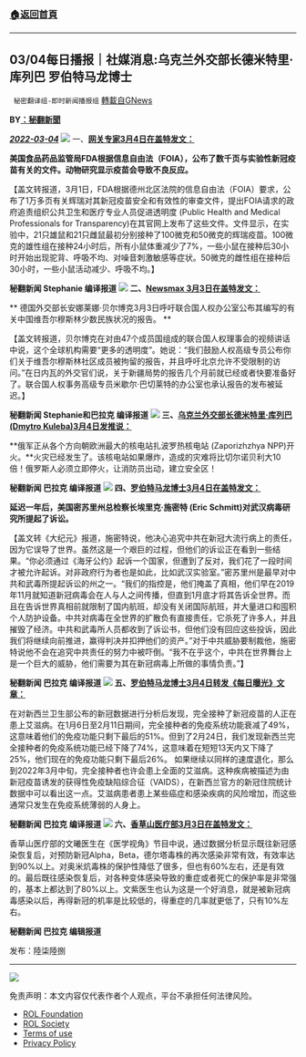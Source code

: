 ###  [:house:返回首頁](https://github.com/ourhimalayas/txt)
---


## 03/04每日播报｜社媒消息:乌克兰外交部长德米特里·库列巴 罗伯特马龙博士
` 秘密翻译组-即时新闻播报组` [轉載自GNews](https://gnews.org/zh-hans/2106505/)

**BY[：秘翻新聞](https://gettr.com/post/py4jjxcc74)**

***[2022-03-04](https://gettr.com/post/py4jjxcc74)***
![](https://assets.gnews.org/wp-content/uploads/2022/03/1-48.jpg)
一、**[网关专家3月4日在盖特发文：](https://gettr.com/post/py01uke792)**

**美国食品药品监管局FDA根据信息自由法（FOIA），公布了数千页与实验性新冠疫苗有关的文件。动物研究显示疫苗会导致不良反应。**

【盖文转报道，3月1日，FDA根据德州北区法院的信息自由法（FOIA）要求，公布了1万多页有关辉瑞对其新冠疫苗安全和有效性的审查文件，提出FOIA请求的政府追责组织公共卫生和医疗专业人员促进透明度 (Public Health and Medical Professionals for Transparency)在其官网上发布了这些文件。文件显示，在实验中，21只雄鼠和21只雌鼠最初分别接种了100微克和50微克的辉瑞疫苗。100微克的雄性组在接种24小时后，所有小鼠体重减少了7%，一些小鼠在接种后30小时开始出现驼背、呼吸不均、对噪音刺激敏感等症状。50微克的雌性组在接种后30小时，一些小鼠活动减少、呼吸不均。】

**秘翻新闻 Stephanie 编译报道**
![](https://assets.gnews.org/wp-content/uploads/2022/03/2-20.png)
**二、[Newsmax 3月3日在盖特发文：](https://gettr.com/post/pxzdlrb898)**

** 德国外交部长安娜莱娜·贝尔博克3月3日呼吁联合国人权办公室公布其编写的有关中国维吾尔穆斯林少数民族状况的报告。 **

【盖文转报道，贝尔博克在对由47个成员国组成的联合国人权理事会的视频讲话中说，这个全球机构需要“更多的透明度”。她说：“我们鼓励人权高级专员公布你们关于维吾尔穆斯林社区成员被拘留的报告，并且呼吁北京允许不受限制的访问。”在日内瓦的外交官们说，关于新疆局势的报告几个月前就已经或者快要准备好了。联合国人权事务高级专员米歇尔·巴切莱特的办公室也承认报告的发布被延迟。】

**秘翻新闻 Stephanie和巴拉克 编译报道**
![](https://assets.gnews.org/wp-content/uploads/2022/03/3-22.png)
**三、**[**乌克兰外交部长德米特里·库列巴 (Dmytro Kuleba)3月4日发推说：**](https://twitter.com/DmytroKuleba/status/1499543775240196099)

**俄军正从各个方向朝欧洲最大的核电站扎波罗热核电站 (Zaporizhzhya NPP)开火。**火灾已经发生了。该核电站如果爆炸，造成的灾难将比切尔诺贝利大10 倍！俄罗斯人必须立即停火，让消防员出动，建立安全区！

**秘翻新闻 巴拉克 编译报道**
![](https://assets.gnews.org/wp-content/uploads/2022/03/4-14.png)
**四、[罗伯特马龙博士3月4日在盖特发文：](https://gettr.com/post/pxz5jk2be6)**

**延迟一年后，美国密苏里州总检察长埃里克·施密特 (Eric Schmitt)对武汉病毒研究所提起了诉讼。**

【盖文转《大纪元》报道，施密特说，他决心追究中共在新冠大流行病上的责任，因为它误导了世界。虽然这是一个艰巨的过程，但他们的诉讼正在看到一些结果。“你必须通过《海牙公约》起诉一个国家，但遭到了反对，我们花了一段时间才被允许起诉。对非政府行为者也是如此，比如武汉实验室。”密苏里州是最早对中共和武毒所提起诉讼的州之一。“我们的指控是，他们掩盖了真相，他们早在2019年11月就知道新冠病毒会在人与人之间传播，但直到1月底才将其告诉全世界。而且在告诉世界真相前就限制了国内航班，却没有关闭国际航班，并大量进口和囤积个人防护设备。中共对病毒在全世界的扩散负有直接责任，它杀死了许多人，并且摧毁了经济。中共和武毒所人员都收到了诉讼书，但他们没有回应这些投诉，因此我们将继续向前推进，赢得判决并扣押他们的资产。”对于中共威胁要制裁他，施密特说他不会在追究中共责任的努力中被吓倒。“我不在乎这个，中共在世界舞台上是一个巨大的威胁，他们需要为其在新冠病毒上所做的事情负责。”】

**秘翻新闻 巴拉克 编译报道**
![](https://assets.gnews.org/wp-content/uploads/2022/03/5-14.png)
**五、[罗伯特马龙博士3月4日转发《每日曝光》文章：](https://gettr.com/post/pxzi42af30)**

在对新西兰卫生部公布的新冠数据进行分析后发现，完全接种了新冠疫苗的人正在患上艾滋病。在1月6日至2月11日期间，完全接种者的免疫系统功能衰减了49%，这意味着他们的免疫功能只剩下最后的51%。但到了2月24日，我们发现新西兰完全接种者的免疫系统功能已经下降了74%，这意味着在短短13天内又下降了25%，他们现在的免疫功能只剩下最后26%。 如果继续以同样的速度退化，那么到2022年3月中旬，完全接种者也许会患上全面的艾滋病。这种疾病被描述为由新冠疫苗诱发的获得性免疫缺陷综合征（VAIDS），在新西兰官方的新冠住院统计数据中可以看出这一点。艾滋病患者患上某些癌症和感染疾病的风险增加，而这些通常只发生在免疫系统薄弱的人身上。

**秘翻新闻 巴拉克 编译报道**
![](https://assets.gnews.org/wp-content/uploads/2022/03/6-5.jpg)
**六、**[**香草山医疗部3月3日在盖特发文：**](https://gettr.com/post/pxynvc9114)

香草山医疗部的文曦医生在《医学视角》节目中说，通过数据分析显示既往新冠感染恢复后，对预防新冠Alpha，Beta，德尔塔毒株的再次感染非常有效，有效率达到90%以上。对奥米炕毒株的保护性降低了很多，但也有60%左右，还是有效的。最后既往感染恢复后，对各种变体感染导致的重症或者死亡的保护率是非常强的，基本上都达到了80%以上。文紫医生也认为这是一个好消息，就是被新冠病毒感染以后，再得新冠的机率是比较低的，得重症的几率就更低了，只有10%左右。

**秘翻新闻 巴拉克 编辑报道**

发布：陸柒陸捌

* * *
![](https://assets.gnews.org/wp-content/uploads/2022/03/IMAGE-2022-02-19-171752.jpg)


 

免责声明：本文内容仅代表作者个人观点，平台不承担任何法律风险。

- [ROL Foundation](https://rolfoundation.org/)
- [ROL Society](https://rolsociety.org/)
- [Terms of use](https://gnews.org/terms-of-use-3/)
- [Privacy Policy](https://gnews.org/privacy-policy/)
